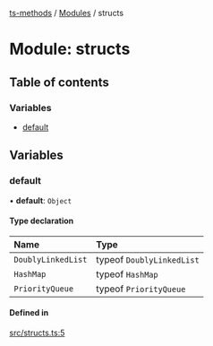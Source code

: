[ts-methods](../README.md) / [Modules](../modules.md) / structs

# Module: structs

## Table of contents

### Variables

- [default](structs.md#default)

## Variables

### default

• **default**: `Object`

#### Type declaration

| Name               | Type                      |
| :----------------- | :------------------------ |
| `DoublyLinkedList` | typeof `DoublyLinkedList` |
| `HashMap`          | typeof `HashMap`          |
| `PriorityQueue`    | typeof `PriorityQueue`    |

#### Defined in

[src/structs.ts:5](https://github.com/jonathanchowjh/ts-utils/blob/f3678b2/src/structs.ts#L5)
